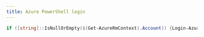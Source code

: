 ```yaml
---
title: Azure PowerShell login
---
```


```powershell
if ([string]::IsNullOrEmpty($(Get-AzureRmContext).Account)) {Login-AzureRmAccount}
```
